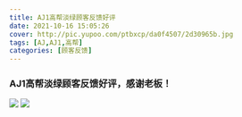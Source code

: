 ```yaml
---
title: AJ1高帮淡绿顾客反馈好评
date: 2021-10-16 15:05:26
cover: http://pic.yupoo.com/ptbxcp/da0f4507/2d30965b.jpg
tags: [AJ,AJ1,高帮]
categories: [顾客反馈]
---
```


###  AJ1高帮淡绿顾客反馈好评，感谢老板！
![](http://pic.yupoo.com/ptbxcp/e5999c90/c6cb6b66.jpg)
![](http://pic.yupoo.com/ptbxcp/da0f4507/2d30965b.jpg)
